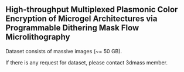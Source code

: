 ## High-throughput Multiplexed Plasmonic Color Encryption of Microgel Architectures via Programmable Dithering Mask Flow Microlithography

Dataset consists of massive images (~= 50 GB).

If there is any request for dataset, please contact 3dmass member.
